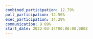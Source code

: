 ```yaml
---
combined_participation: 12.79%
poll_participation: 12.50%
exec_participation: 14.29%
communication: 9.09%
start_date: 2022-03-14T00:00:00.000Z
---
```

